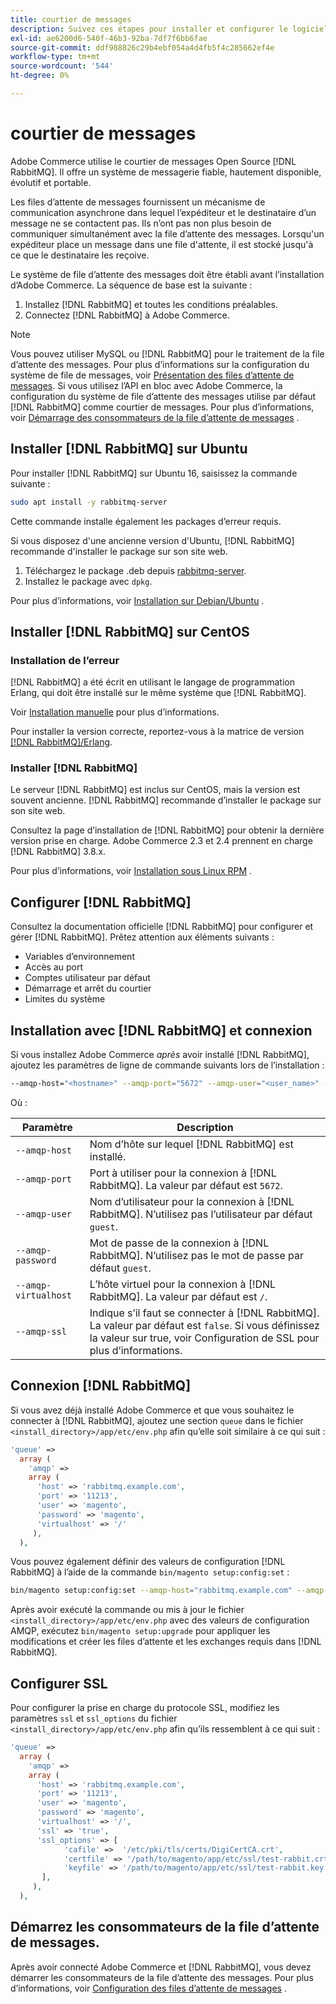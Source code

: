 ```yaml
---
title: courtier de messages
description: Suivez ces étapes pour installer et configurer le logiciel de courtier de messages requis (tel que [!DNL RabbitMQ]) pour les installations sur site d’Adobe Commerce.
exl-id: ae6200d6-540f-46b3-92ba-7df7f6bb6fae
source-git-commit: ddf988826c29b4ebf054a4d4fb5f4c285662ef4e
workflow-type: tm+mt
source-wordcount: '544'
ht-degree: 0%

---
```


# courtier de messages

Adobe Commerce utilise le courtier de messages Open Source [!DNL RabbitMQ]. Il offre un système de messagerie fiable, hautement disponible, évolutif et portable.

Les files d’attente de messages fournissent un mécanisme de communication asynchrone dans lequel l’expéditeur et le destinataire d’un message ne se contactent pas. Ils n’ont pas non plus besoin de communiquer simultanément avec la file d’attente des messages. Lorsqu&#39;un expéditeur place un message dans une file d&#39;attente, il est stocké jusqu&#39;à ce que le destinataire les reçoive.

Le système de file d’attente des messages doit être établi avant l’installation d’Adobe Commerce. La séquence de base est la suivante :

1. Installez [!DNL RabbitMQ] et toutes les conditions préalables.
1. Connectez [!DNL RabbitMQ] à Adobe Commerce.

>[!NOTE]
>
>Vous pouvez utiliser MySQL ou [!DNL RabbitMQ] pour le traitement de la file d’attente des messages. Pour plus d’informations sur la configuration du système de file de messages, voir [Présentation des files d’attente de messages](https://developer.adobe.com/commerce/php/development/components/message-queues/). Si vous utilisez l’API en bloc avec Adobe Commerce, la configuration du système de file d’attente des messages utilise par défaut [!DNL RabbitMQ] comme courtier de messages. Pour plus d’informations, voir [Démarrage des consommateurs de la file d’attente de messages](../../configuration/cli/start-message-queues.md) .

## Installer [!DNL RabbitMQ] sur Ubuntu

Pour installer [!DNL RabbitMQ] sur Ubuntu 16, saisissez la commande suivante :

```bash
sudo apt install -y rabbitmq-server
```

Cette commande installe également les packages d’erreur requis.

Si vous disposez d&#39;une ancienne version d&#39;Ubuntu, [!DNL RabbitMQ] recommande d&#39;installer le package sur son site web.

1. Téléchargez le package .deb depuis [rabbitmq-server](https://www.rabbitmq.com/download.html).
1. Installez le package avec `dpkg`.

Pour plus d’informations, voir [Installation sur Debian/Ubuntu](https://www.rabbitmq.com/install-debian.html) .

## Installer [!DNL RabbitMQ] sur CentOS

### Installation de l’erreur

[!DNL RabbitMQ] a été écrit en utilisant le langage de programmation Erlang, qui doit être installé sur le même système que [!DNL RabbitMQ].

Voir [Installation manuelle](https://www.erlang-solutions.com/downloads/) pour plus d’informations.

Pour installer la version correcte, reportez-vous à la matrice de version [[!DNL RabbitMQ]/Erlang](https://www.rabbitmq.com/which-erlang.html).

### Installer [!DNL RabbitMQ]

Le serveur [!DNL RabbitMQ] est inclus sur CentOS, mais la version est souvent ancienne. [!DNL RabbitMQ] recommande d’installer le package sur son site web.

Consultez la page d’installation de [!DNL RabbitMQ] pour obtenir la dernière version prise en charge. Adobe Commerce 2.3 et 2.4 prennent en charge [!DNL RabbitMQ] 3.8.x.

Pour plus d’informations, voir [Installation sous Linux RPM](https://www.rabbitmq.com/install-rpm.html) .

## Configurer [!DNL RabbitMQ]

Consultez la documentation officielle [!DNL RabbitMQ] pour configurer et gérer [!DNL RabbitMQ]. Prêtez attention aux éléments suivants :

* Variables d’environnement
* Accès au port
* Comptes utilisateur par défaut
* Démarrage et arrêt du courtier
* Limites du système

## Installation avec [!DNL RabbitMQ] et connexion

Si vous installez Adobe Commerce _après_ avoir installé [!DNL RabbitMQ], ajoutez les paramètres de ligne de commande suivants lors de l’installation :

```bash
--amqp-host="<hostname>" --amqp-port="5672" --amqp-user="<user_name>" --amqp-password="<password>" --amqp-virtualhost="/"
```

Où :

| Paramètre | Description |
|--- |--- |
| `--amqp-host` | Nom d’hôte sur lequel [!DNL RabbitMQ] est installé. |
| `--amqp-port` | Port à utiliser pour la connexion à [!DNL RabbitMQ]. La valeur par défaut est `5672`. |
| `--amqp-user` | Nom d’utilisateur pour la connexion à [!DNL RabbitMQ]. N’utilisez pas l’utilisateur par défaut `guest`. |
| `--amqp-password` | Mot de passe de la connexion à [!DNL RabbitMQ]. N’utilisez pas le mot de passe par défaut `guest`. |
| `--amqp-virtualhost` | L’hôte virtuel pour la connexion à [!DNL RabbitMQ]. La valeur par défaut est `/`. |
| `--amqp-ssl` | Indique s’il faut se connecter à [!DNL RabbitMQ]. La valeur par défaut est `false`. Si vous définissez la valeur sur true, voir Configuration de SSL pour plus d’informations. |

## Connexion [!DNL RabbitMQ]

Si vous avez déjà installé Adobe Commerce et que vous souhaitez le connecter à [!DNL RabbitMQ], ajoutez une section `queue` dans le fichier `<install_directory>/app/etc/env.php` afin qu’elle soit similaire à ce qui suit :

```php
'queue' =>
  array (
    'amqp' =>
    array (
      'host' => 'rabbitmq.example.com',
      'port' => '11213',
      'user' => 'magento',
      'password' => 'magento',
      'virtualhost' => '/'
     ),
  ),
```

Vous pouvez également définir des valeurs de configuration [!DNL RabbitMQ] à l’aide de la commande `bin/magento setup:config:set` :

```bash
bin/magento setup:config:set --amqp-host="rabbitmq.example.com" --amqp-port="11213" --amqp-user="magento" --amqp-password="magento" --amqp-virtualhost="/"
```

Après avoir exécuté la commande ou mis à jour le fichier `<install_directory>/app/etc/env.php` avec des valeurs de configuration AMQP, exécutez `bin/magento setup:upgrade` pour appliquer les modifications et créer les files d’attente et les exchanges requis dans [!DNL RabbitMQ].

## Configurer SSL

Pour configurer la prise en charge du protocole SSL, modifiez les paramètres `ssl` et `ssl_options` du fichier `<install_directory>/app/etc/env.php` afin qu’ils ressemblent à ce qui suit :

```php
'queue' =>
  array (
    'amqp' =>
    array (
      'host' => 'rabbitmq.example.com',
      'port' => '11213',
      'user' => 'magento',
      'password' => 'magento',
      'virtualhost' => '/',
      'ssl' => 'true',
      'ssl_options' => [
            'cafile' =>  '/etc/pki/tls/certs/DigiCertCA.crt',
            'certfile' => '/path/to/magento/app/etc/ssl/test-rabbit.crt',
            'keyfile' => '/path/to/magento/app/etc/ssl/test-rabbit.key'
       ],
     ),
  ),
```

## Démarrez les consommateurs de la file d’attente de messages.

Après avoir connecté Adobe Commerce et [!DNL RabbitMQ], vous devez démarrer les consommateurs de la file d’attente des messages. Pour plus d’informations, voir [Configuration des files d’attente de messages](../../configuration/cli/start-message-queues.md) .
